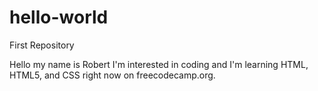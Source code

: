 # hello-world

First Repository

Hello my name is Robert I'm interested in coding and I'm learning HTML, HTML5, and CSS right now on freecodecamp.org. 
